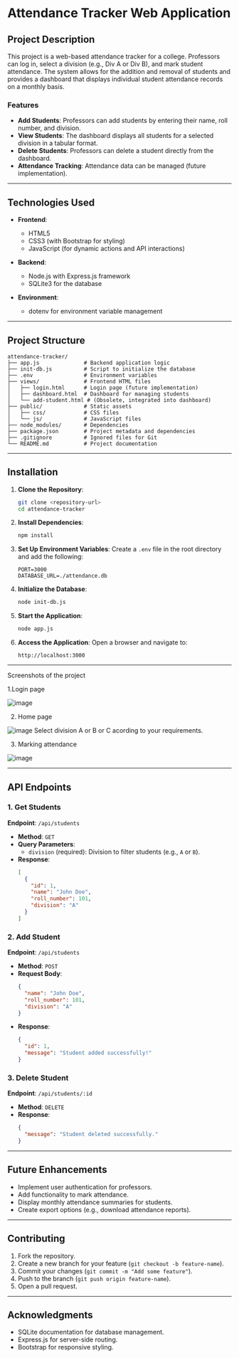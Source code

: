 # Attendance Tracker Web Application

## Project Description
This project is a web-based attendance tracker for a college. Professors can log in, select a division (e.g., Div A or Div B), and mark student attendance. The system allows for the addition and removal of students and provides a dashboard that displays individual student attendance records on a monthly basis.

### Features
- **Add Students**: Professors can add students by entering their name, roll number, and division.
- **View Students**: The dashboard displays all students for a selected division in a tabular format.
- **Delete Students**: Professors can delete a student directly from the dashboard.
- **Attendance Tracking**: Attendance data can be managed (future implementation).

---

## Technologies Used
- **Frontend**:
  - HTML5
  - CSS3 (with Bootstrap for styling)
  - JavaScript (for dynamic actions and API interactions)

- **Backend**:
  - Node.js with Express.js framework
  - SQLite3 for the database

- **Environment**:
  - dotenv for environment variable management

---

## Project Structure
```plaintext
attendance-tracker/
├── app.js              # Backend application logic
├── init-db.js          # Script to initialize the database
├── .env                # Environment variables
├── views/              # Frontend HTML files
│   ├── login.html      # Login page (future implementation)
│   ├── dashboard.html  # Dashboard for managing students
│   └── add-student.html # (Obsolete, integrated into dashboard)
├── public/             # Static assets
│   ├── css/            # CSS files
│   └── js/             # JavaScript files
├── node_modules/       # Dependencies
├── package.json        # Project metadata and dependencies
├── .gitignore          # Ignored files for Git
└── README.md           # Project documentation
```

---

## Installation

1. **Clone the Repository**:
   ```bash
   git clone <repository-url>
   cd attendance-tracker
   ```

2. **Install Dependencies**:
   ```bash
   npm install
   ```

3. **Set Up Environment Variables**:
   Create a `.env` file in the root directory and add the following:
   ```env
   PORT=3000
   DATABASE_URL=./attendance.db
   ```

4. **Initialize the Database**:
   ```bash
   node init-db.js
   ```

5. **Start the Application**:
   ```bash
   node app.js
   ```

6. **Access the Application**:
   Open a browser and navigate to:
   ```plaintext
   http://localhost:3000
   ```

---

Screenshots of the project 

1.Login page

  ![image](https://github.com/user-attachments/assets/faa7a447-3ca0-4c63-9aa6-10382ae6bbda)

2. Home page

  ![image](https://github.com/user-attachments/assets/b0652ebd-26a6-4b78-b50d-679567d1ff8a)
Select division A or B or C acording to your requirements.

3.  Marking attendance

  ![image](https://github.com/user-attachments/assets/7f116248-7e6b-4f6a-bb6d-be279f728d46)

---
## API Endpoints

### 1. Get Students
**Endpoint**: `/api/students`
- **Method**: `GET`
- **Query Parameters**:
  - `division` (required): Division to filter students (e.g., `A` or `B`).
- **Response**:
  ```json
  [
    {
      "id": 1,
      "name": "John Doe",
      "roll_number": 101,
      "division": "A"
    }
  ]
  ```

### 2. Add Student
**Endpoint**: `/api/students`
- **Method**: `POST`
- **Request Body**:
  ```json
  {
    "name": "John Doe",
    "roll_number": 101,
    "division": "A"
  }
  ```
- **Response**:
  ```json
  {
    "id": 1,
    "message": "Student added successfully!"
  }
  ```

### 3. Delete Student
**Endpoint**: `/api/students/:id`
- **Method**: `DELETE`
- **Response**:
  ```json
  {
    "message": "Student deleted successfully."
  }
  ```

---

## Future Enhancements
- Implement user authentication for professors.
- Add functionality to mark attendance.
- Display monthly attendance summaries for students.
- Create export options (e.g., download attendance reports).

---

## Contributing
1. Fork the repository.
2. Create a new branch for your feature (`git checkout -b feature-name`).
3. Commit your changes (`git commit -m "Add some feature"`).
4. Push to the branch (`git push origin feature-name`).
5. Open a pull request.

---

## Acknowledgments
- SQLite documentation for database management.
- Express.js for server-side routing.
- Bootstrap for responsive styling.

